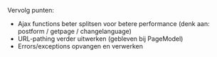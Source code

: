 Vervolg punten:

- Ajax functions beter splitsen voor betere performance (denk aan: postform / getpage / changelanguage)
- URL-pathing verder uitwerken (gebleven bij PageModel)
- Errors/exceptions opvangen en verwerken
